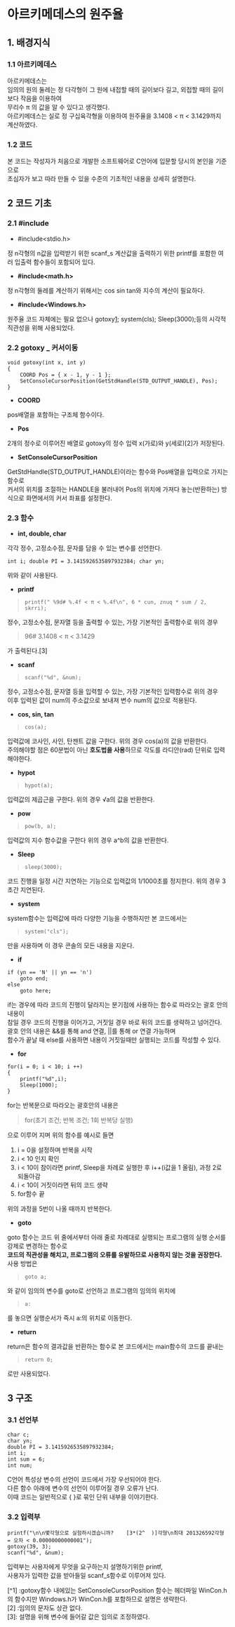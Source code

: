 아르키메데스의 원주율
=

## 1. 배경지식
### 1.1 아르키메데스
아르키메데스는
<br>
임의의 원의 둘레는 정 다각형이 그 원에 내접할 때의 길이보다 길고, 외접할 때의 길이보다 작음을 이용하여
<br>
무리수 π 의 값을 알 수 있다고 생각했다.
<br>
아르키메데스는 실로 정 구십육각형을 이용하여 원주율을 3.1408 < π < 3.1429까지 계산하였다.
### 1.2 코드
본 코드는 작성자가 처음으로 개발한 소프트웨어로 C언어에 입문할 당시의 본인을 기준으로
<br>
초심자가 보고 따라 만들 수 있을 수준의 기초적인 내용을 상세히 설명한다.

## 2 코드 기초
### 2.1 #include
* #include<stdio.h>

정 n각형의 n값을 입력받기 위한 scanf_s
계산값을 출력하기 위한 printf를 포함한 여러 입출력 함수들이 포함되어 있다.
* **#include<math.h>**

정 n각형의 둘레를 계산하기 위해서는 cos sin tan와 지수의 계산이 필요하다.
* **#include<Windows.h>**

원주율 코드 자체에는 필요 없으나 gotoxy[1](39,3); system(cls); Sleep(3000);등의 시각적 직관성을 위해 사용되었다.
### 2.2 gotoxy _ 커서이동
<pre><code>void gotoxy(int x, int y)
{
	COORD Pos = { x - 1, y - 1 };	
	SetConsoleCursorPosition(GetStdHandle(STD_OUTPUT_HANDLE), Pos);
}
</code></pre>
* **COORD** 

pos배열을 포함하는 구조체 함수이다.
* **Pos**

2개의 정수로 이루어진 배열로 gotoxy의 정수 입력 x(가로)와 y(세로)[2]가 저장된다.
* **SetConsoleCursorPosition**

GetStdHandle(STD_OUTPUT_HANDLE)이라는 함수와 Pos배열을 입력으로 가지는 함수로<br>
커서의 위치를 조절하는 HANDLE을 불러내어 Pos의 위치에 가져다 놓는(반환하는) 방식으로 화면에서의 커서 좌표를 설정한다.
### 2.3 함수
* **int, double, char**

각각 정수, 고정소수점, 문자를 담을 수 있는 변수를 선언한다.
<code><pre>int i;
	double PI = 3.1415926535897932384;
	char yn;
</code></pre>위와 같이 사용된다.
* **printf**
>     printf(" %9d# %.4f < π < %.4f\n", 6 * cun, znuq * sum / 2, skrri);

정수, 고정소수점, 문자열 등을 출력할 수 있는, 가장 기본적인 출력함수로 위의 경우
> 96# 3.1408 < π < 3.1429

가 출력된다.[3]
* **scanf**
>     scanf("%d", &num);

정수, 고정소수점, 문자열 등을 입력할 수 있는, 가장 기본적인 입력함수로 위의 경우
<br>
이후 입력된 값이 num의 주소값으로 보내져 변수 num의 값으로 적용된다.
* **cos, sin, tan**
>     cos(a);

입력값에 코사인, 사인, 탄젠트 값을 구한다. 위의 경우 cos(a)의 값을 반환한다.
<br>
주의해야할 점은 60분법이 아닌 **호도법을 사용**하므로 각도를 라디안(rad) 단위로 입력해야한다.
* **hypot**
>     hypot(a);

입력값의 제곱근을 구한다. 위의 경우 √a의 값을 반환한다.
* **pow**
>     pow(b, a);

입력값의 지수 함수값을 구한다 위의 경우 a^b의 값을 반환한다.
* **Sleep**
>     sleep(3000);

코드 진행을 일정 시간 지연하는 기능으로 입력값의 1/1000초를 정지한다. 위의 경우 3초간 지연된다.
* **system**

system함수는 입력값에 따라 다양한 기능을 수행하지만 본 코드에서는
>     system("cls");

만을 사용하며 이 경우 콘솔의 모든 내용을 지운다.
* **if**
<pre><code>if (yn == 'N' || yn == 'n')
	goto end;
else
	goto here;
</code></pre>if는 경우에 따라 코드의 진행이 달라지는 분기점에 사용하는 함수로 따라오는 괄호 안의 내용이<br>참일 경우 코드의 진행을 이어가고, 거짓일 경우 바로 뒤의 코드를 생략하고 넘어간다.<br>괄호 안의 내용은 &&를 통해 and 연결, ||를 통해 or 연결 가능하며<br>함수가 끝날 때 else를 사용하면 내용이 거짓일때만 실행되는 코드를 작성할 수 있다.

* **for**
<pre><code>for(i = 0; i < 10; i ++)
{
	printf("%d",i);
	Sleep(1000);
}
</code></pre>
for는 반복문으로 따라오는 괄호안의 내용은
> for(초기 조건; 반복 조건; 1회 반복당 실행)
	
으로 이루어 지며 위의 함수를 예시로 들면
1. i = 0을 설정하며 반복을 시작
2. i < 10 인지 확인
3. i < 10이 참이라면 printf, Sleep을 차례로 실행한 후 i++(i값을 1 올림), 과정 2로 되돌아감
4. i < 10이 거짓이라면 뒤의 코드 생략
5. for함수 끝

위의 과정을 5번이 나올 때까지 반복한다. 
* **goto**

goto 함수는 코드 위 줄에서부터 아래 줄로 차례대로 실행되는 프로그램의 실행 순서를 강제로 변경하는 함수로
<br>
**코드의 직관성을 해치고, 프로그램의 오류를 유발하므로 사용하지 않는 것을 권장한다.**
<br>
사용 방법은
>     goto a;

와 같이 임의의 변수를 goto로 선언하고 프로그램의 임의의 위치에
>     a:

를 놓으면 실행순서가 즉시 a:의 위치로 이동한다.
* **return**

return은 함수의 결과값을 반환하는 함수로 본 코드에서는 main함수의 코드를 끝내는
>     return 0;

로만 사용되었다.
## 3 구조
### 3.1 선언부
<pre><code>char c;
char yn;
double PI = 3.1415926535897932384;
int i;
int sum = 6;
int num;
</code></pre>
C언어 특성상 변수의 선언이 코드에서 가장 우선되어야 한다.
<br>
다른 함수 아래에 변수의 선언이 이루어질 경우 오류가 난다.
<br>
이때 코드는 일반적으로 { }로 묶인 단위 내부을 이야기한다. 
### 3.2 입력부
<pre><code>printf("\n\n몇각형으로 실험하시겠습니까?    [3*(2^  )]각형\n최대 201326592각형 = 오차 < 0.00000000000001");
gotoxy(39, 3);
scanf("%d", &num);</code></pre>
입력부는 사용자에게 무엇을 요구하는지 설명하기위한 printf,
<br>
사용자가 입력한 값을 받아들일 scanf_s함수로 이루어져 있다.
<br>

[^1] :gotoxy함수 내에있는 SetConsoleCursorPosition 함수는 헤더파일 WinCon.h의 함수지만 Windows.h가 WinCon.h를 포함하므로 설명은 생략한다.
<br>
[2] :임의의 문자도 상관 없다.
<br>
[3]: 설명을 위해 변수에 들어갈 값은 임의로 조정하였다.
